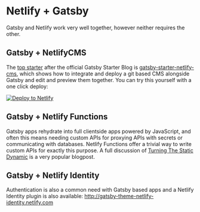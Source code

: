 # Netlify + Gatsby

Gatsby and Netlify work very well together, however neither requires the other.

## Gatsby + NetlifyCMS

The [top starter](https://www.gatsbyjs.org/starters/?v=2) after the official Gatsby Starter Blog is [gatsby-starter-netlify-cms](https://www.gatsbyjs.org/starters/netlify-templates/gatsby-starter-netlify-cms/), which shows how to integrate and deploy a git based CMS alongside Gatsby and edit and preview them together. You can try this yourself with a one click deploy:

<a href="https://app.netlify.com/start/deploy?repository=https://github.com/netlify-templates/gatsby-starter-netlify-cms&stack=cms"><img src="https://www.netlify.com/img/deploy/button.svg" alt="Deploy to Netlify"></a>

## Gatsby + Netlify Functions

Gatsby apps rehydrate into full clientside apps powered by JavaScript, and often this means needing custom APIs for proxying APIs with secrets or communicating with databases. Netlify Functions offer a trivial way to write custom APIs for exactly this purpose. A full discussion of [Turning The Static Dynamic](https://www.gatsbyjs.org/blog/2018-12-17-turning-the-static-dynamic/) is a very popular blogpost.

## Gatsby + Netlify Identity

Authentication is also a common need with Gatsby based apps and a Netlify Identity plugin is also available: http://gatsby-theme-netlify-identity.netlify.com
